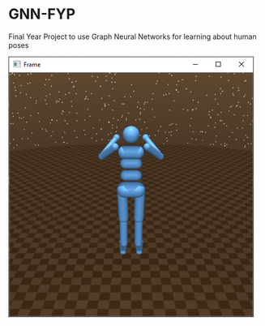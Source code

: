 # GNN-FYP
Final Year Project to use Graph Neural Networks for learning about human poses

![](images/null%20rotation%20camera%200.png?raw=true)
